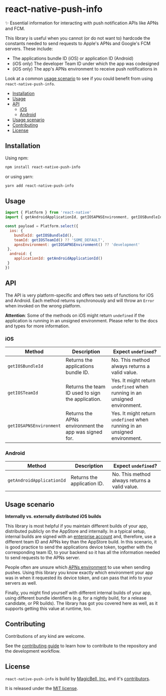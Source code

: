 # react-native-push-info

✨ Essential information for interacting with push notification APIs like APNs and FCM.

This library is useful when you cannot (or do not want to) hardcode the constants needed to send requests to Apple's APNs and Google's FCM servers. These include:

- The applications bundle ID (iOS) or application ID (Android)
- (iOS only) The developer Team ID under which the app was codesigned
- (iOS only) The app's APNs environment to receive push notifications in

Look at a common [usage scenario](#usage-scenario) to see if you could benefit from using `react-native-push-info`.

<!-- TOC -->

- [Installation](#installation)
- [Usage](#usage)
- [API](#api)
  - [iOS](#ios)
  - [Android](#android)
- [Usage scenario](#usage-scenario)
- [Contributing](#contributing)
- [License](#license)

<!-- /TOC -->

## Installation

Using npm:

```sh
npm install react-native-push-info
```
or using yarn:

```sh
yarn add react-native-push-info
```

## Usage

```js
import { Platform } from 'react-native'
import { getAndroidApplicationId, getIOSAPNSEnvironment, getIOSBundleId, getIOSTeamId } from 'react-native-push-info'

const payload = Platform.select({
  ios: {
    bundleId: getIOSBundleId(),
    teamId: getIOSTeamId() ?? 'SOME_DEFAULT',
    apnsEnvironment: getIOSAPNSEnvironment() ?? 'development'
 },
  android: {
    applicationId: getAndroidApplicationId()
 }
})
```

## API

The API is very platform-specific and offers two sets of functions for iOS and Android.
Each method returns synchronously and will throw an `Error` when invoked on the wrong platform.

**Attention**: Some of the methods on iOS might return `undefined` if the application is running in an unsigned environment. Please refer to the docs and types for more information.

### iOS

| Method                  | Description                                          | Expect `undefined`?                                                    |
| ----------------------- | ---------------------------------------------------- | ---------------------------------------------------------------------- |
| `getIOSBundleId`        | Returns the applications bundle ID.                  | No. This method always returns a valid value.                          |
| `getIOSTeamId`          | Returns the team ID used to sign the application.    | Yes. It might return `undefined` when running in an unsigned environment. |
| `getIOSAPNSEnvironment` | Returns the APNs environment the app was signed for. | Yes. It might return `undefined` when running in an unsigned environment. |

### Android

| Method                    | Description                  | Expect `undefined`?                           |
| ------------------------- | ---------------------------- | --------------------------------------------- |
| `getAndroidApplicationId` | Returns the application ID. | No. This method always returns a valid value. |


## Usage scenario

**Internally vs. externally distributed iOS builds**

This library is most helpful if you maintain different builds of your app, distributed publicly on the AppStore and internally. In a typical setup, internal builds are signed with an [enterprise account](https://developer.apple.com/programs/enterprise/) and, therefore, use a different team ID and APNs key than the AppStore build. In this scenario, it is good practice to send the applications device token, together with the corresponding team ID, to your backend so it has all the information needed to send requests to the APNs server.

People often are unsure which [APNs environment](https://developer.apple.com/documentation/bundleresources/entitlements/aps-environment) to use when sending pushes. Using this library you know exactly which environment your app was in when it requested its device token, and can pass that info to your servers as well.

Finally, you might find yourself with different internal builds of your app, using different bundle identifiers (e.g. for a nightly build, for a release candidate, or PR builds). The library has got you covered here as well, as it supports getting this value at runtime, too.


## Contributing

Contributions of any kind are welcome.

See the [contributing guide](CONTRIBUTING.md) to learn how to contribute to the repository and the development workflow.

## License

`react-native-push-info` is build by [MagicBell, Inc.](https://www.magicbell.com) and it's [contributors](./graphs/contributors).

It is released under the [MIT license](./LICENSE).
